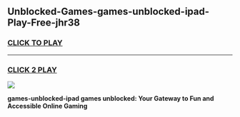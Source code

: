 
## Unblocked-Games-games-unblocked-ipad-Play-Free-jhr38
<h3>
<a href="https://premium76.site?title=games-unblocked-ipad&ref=24M">CLICK TO PLAY</a></h3>
<hr>

<h3>
<a href="https://premium76.site?title=games-unblocked-ipad&ref=24M">CLICK 2 PLAY</a>
  
</h3>

<a href="https://premium76.site?title=games-unblocked-ipad&ref=24M"><img src="https://clearcache.store/games.png"></a>


**games-unblocked-ipad games unblocked: Your Gateway to Fun and Accessible Online Gaming**
